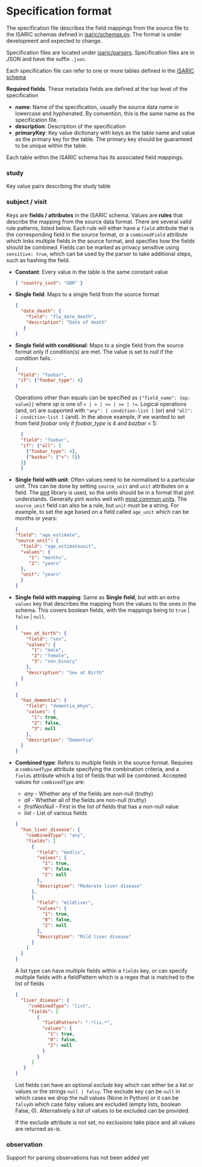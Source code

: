 # Specification format

The specification file describes the field mappings from the source file to the
ISARIC schemas defined in [isaric/schemas.py](../isaric/schemas.py). The format
is under development and expected to change.

Specification files are located under [isaric/parsers](../isaric/parsers).
Specification files are in JSON and have the suffix `.json`.

Each specification file can refer to one or more tables defined in the [ISARIC
schema](../isaric/schemas.py)

**Required fields**. These metadata fields are defined at the top level of the specification

* **name**: Name of the specification, usually the source data name in
  lowercase and hyphenated. By convention, this is the same name as the
  specification file.
* **description**: Description of the specification
* **primaryKey**: Key value dictionary with keys as the table name and value as
  the primary key for the table. The primary key should be guaranteed to be
  unique within the table.

Each table within the ISARIC schema has its associated field mappings.

### study

Key value pairs describing the study table

### subject / visit

Keys are **fields / attributes** in the ISARIC schema. Values are **rules**
that describe the mapping from the source data format. There are several valid
rule patterns, listed below. Each rule will either have a `field` attribute
that is the corresponding field in the source format, or a `combinedField`
attribute which links multiple fields in the source format, and specifies how
the fields should be combined. Fields can be marked as privacy sensitive using
`sensitive: true`, which can be used by the parser to take additional steps,
such as hashing the field.

* **Constant**: Every value in the table is the same constant value
  ```json
  { "country_iso3": "GBR" }
  ```

* **Single field**: Maps to a single field from the source format
  ```json
  {
    "date_death": {
      "field": "flw_date_death",
      "description": "Date of death"
     }
  }

* **Single field with conditional**: Maps to a single field from the source format
  only if condition(s) are met. The value is set to *null* if the condition fails.

  ```json
  {
   "field": "foobar",
   "if": {"foobar_type": 4}
  }
  ```

  Operations other than equals can be specified as `{"field_name": {op: value}}`
  where *op* is one of `< | > | <= | >= | !=`. Logical operations (and, or) are
  supported with `"any": [ condition-list ]` (or) and `"all": [ condition-list ]` (and).
  In the above example, if we wanted to set from field *foobar* only if
  *foobar_type* is 4 and *bazbar* < 5:

  ```json
    {
    "field": "foobar",
    "if": {"all": [
      {"foobar_type": 4},
      {"bazbar": {"<": 5}}
    ]}
    }
  ```

* **Single field with unit**: Often values need to be normalised to a particular unit.
  This can be done by setting `source_unit` and `unit` attributes on a field. The
  [pint](https://pint.readthedocs.io) library is used, so the units should be in a format
  that pint understands. Generally pint works well with
  [most common units](https://github.com/hgrecco/pint/blob/master/pint/default_en.txt).
  The `source_unit` field can also be a rule, but `unit` must be a string. For example,
  to set the age based on a field called `age_unit` which can be months or years:

  ```json
  {
  "field": "age_estimate",
  "source_unit": {
    "field": "age_estimateunit",
    "values": {
       "1": "months",
       "2": "years"
    },
    "unit": "years"
    }
  }
  ```

* **Single field with mapping**: Same as **Single field**, but with an extra
  `values` key that describes the mapping from the values to the ones in the
  schema. This covers boolean fields, with the mappings being to `true` | `false` | `null`.
  ```json
  {
    "sex_at_birth": {
      "field": "sex",
      "values": {
        "1": "male",
        "2": "female",
        "3": "non_binary"
      },
      "description": "Sex at Birth"
    }
  }
  ```

  ```json
  {
    "has_dementia": {
      "field": "dementia_mhyn",
      "values": {
        "1": true,
        "2": false,
        "3": null
      },
      "description": "Dementia"
    }
  }
  ```

* **Combined type**: Refers to multiple fields in the source format. Requires
  a `combinedType` attribute specifying the combination criteria, and
  a `fields` attribute which a list of fields that will be combined.
  Accepted values for `combinedType` are:

  * *any* - Whether any of the fields are non-null (truthy)
  * *all* - Whether all of the fields are non-null (truthy)
  * *firstNonNull* - First in the list of fields that has a non-null value
  * *list* - List of various fields

  ```json
  {
    "has_liver_disease": {
      "combinedType": "any",
      "fields": [
        {
          "field": "modliv",
          "values": {
            "1": true,
            "0": false,
            "2": null
          },
          "description": "Moderate liver disease"
        },
        {
          "field": "mildliver",
          "values": {
            "1": true,
            "0": false,
            "2": null
          },
          "description": "Mild liver disease"
        }
      ]
    }
  }
  ```

  A list type can have multiple fields within a `fields` key, or can specify
  multiple fields with a fieldPattern which is a regex that is matched to the
  list of fields

  ```json
  {
    "liver_disease": {
       "combinedType": "list",
       "fields": [
          {
            "fieldPattern": ".*liv.*",
            "values": {
              "1": true,
              "0": false,
              "2": null
            }
          }
        ]
     }
  }
  ```

  List fields can have an optional *exclude* key which can either be a list or values
  or the strings `null | falsy`. The exclude key can be `null` in which cases we drop the null values (None in Python) or it can be `falsy`in which case falsy values are excluded (empty lists, boolean False, 0). Alternatively a list of values to be excluded can be provided.

  If the exclude attribute is not set, no exclusions take place and all values are returned as-is.


### observation

Support for parsing observations has not been added yet
